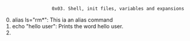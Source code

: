                       0x03. Shell, init files, variables and expansions
0. alias ls="rm*": This ia an alias command
1. echo "hello user": Prints the word hello user.
2. 
